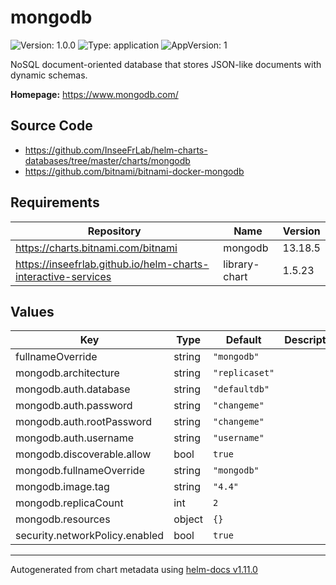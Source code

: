 # mongodb

![Version: 1.0.0](https://img.shields.io/badge/Version-1.0.0-informational?style=flat-square) ![Type: application](https://img.shields.io/badge/Type-application-informational?style=flat-square) ![AppVersion: 1](https://img.shields.io/badge/AppVersion-1-informational?style=flat-square)

NoSQL document-oriented database that stores JSON-like documents with dynamic schemas.

**Homepage:** <https://www.mongodb.com/>

## Source Code

* <https://github.com/InseeFrLab/helm-charts-databases/tree/master/charts/mongodb>
* <https://github.com/bitnami/bitnami-docker-mongodb>

## Requirements

| Repository | Name | Version |
|------------|------|---------|
| https://charts.bitnami.com/bitnami | mongodb | 13.18.5 |
| https://inseefrlab.github.io/helm-charts-interactive-services | library-chart | 1.5.23 |

## Values

| Key | Type | Default | Description |
|-----|------|---------|-------------|
| fullnameOverride | string | `"mongodb"` |  |
| mongodb.architecture | string | `"replicaset"` |  |
| mongodb.auth.database | string | `"defaultdb"` |  |
| mongodb.auth.password | string | `"changeme"` |  |
| mongodb.auth.rootPassword | string | `"changeme"` |  |
| mongodb.auth.username | string | `"username"` |  |
| mongodb.discoverable.allow | bool | `true` |  |
| mongodb.fullnameOverride | string | `"mongodb"` |  |
| mongodb.image.tag | string | `"4.4"` |  |
| mongodb.replicaCount | int | `2` |  |
| mongodb.resources | object | `{}` |  |
| security.networkPolicy.enabled | bool | `true` |  |

----------------------------------------------
Autogenerated from chart metadata using [helm-docs v1.11.0](https://github.com/norwoodj/helm-docs/releases/v1.11.0)
